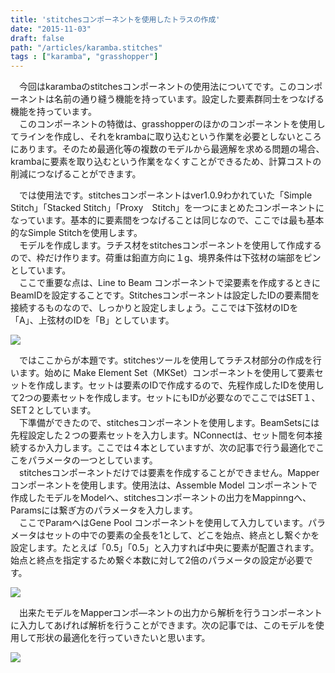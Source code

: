 ```yaml
---
title: 'stitchesコンポーネントを使用したトラスの作成'
date: "2015-11-03"
draft: false
path: "/articles/karamba.stitches"
tags : ["karamba", "grasshopper"]
---
```


　今回はkarambaのstitchesコンポーネントの使用法についてです。このコンポーネントは名前の通り縫う機能を持っています。設定した要素群同士をつなげる機能を持っています。  
　このコンポーネントの特徴は、grasshopperのほかのコンポーネントを使用してラインを作成し、それをkrambaに取り込むという作業を必要としないところにあります。そのため最適化等の複数のモデルから最適解を求める問題の場合、krambaに要素を取り込むという作業をなくすことができるため、計算コストの削減につなげることができます。  
  
  
　では使用法です。stitchesコンポーネントはver1.0.9わかれていた「Simple Stitch」「Stacked Stitch」「Proxy　Stitch」を一つにまとめたコンポーネントになっています。基本的に要素間をつなげることは同じなので、ここでは最も基本的なSimple Stitchを使用します。  
　モデルを作成します。ラチス材をstitchesコンポーネントを使用して作成するので、枠だけ作ります。荷重は鉛直方向に１g、境界条件は下弦材の端部をピンとしています。  
　ここで重要な点は、Line to Beam コンポーネントで梁要素を作成するときにBeamIDを設定することです。Stitchesコンポーネントは設定したIDの要素間を接続するものなので、しっかりと設定しましょう。ここでは下弦材のIDを「A」、上弦材のIDを「B」としています。  
  

[![](http://1.bp.blogspot.com/-q3HqV_VKpeU/VjhIWfGDozI/AAAAAAAAA9E/IeGibE_fmAA/s640/%25E3%2583%25A2%25E3%2583%2587%25E3%2583%25AB%25E3%2581%25AE%25E4%25BD%259C%25E6%2588%2590.JPG)](http://1.bp.blogspot.com/-q3HqV_VKpeU/VjhIWfGDozI/AAAAAAAAA9E/IeGibE_fmAA/s1600/%25E3%2583%25A2%25E3%2583%2587%25E3%2583%25AB%25E3%2581%25AE%25E4%25BD%259C%25E6%2588%2590.JPG)

  
　ではここからが本題です。stitchesツールを使用してラチス材部分の作成を行います。始めに Make Element Set（MKSet）コンポーネントを使用して要素セットを作成します。セットは要素のIDで作成するので、先程作成したIDを使用して2つの要素セットを作成します。セットにもIDが必要なのでここではSET１、SET２としています。  
　下準備ができたので、stitchesコンポーネントを使用します。BeamSetsには先程設定した２つの要素セットを入力します。NConnectは、セット間を何本接続するか入力します。ここでは４本としていますが、次の記事で行う最適化でここをパラメータの一つとしています。  
　stitchesコンポーネントだけでは要素を作成することができません。Mapperコンポーネントを使用します。使用法は、Assemble Model コンポーネントで作成したモデルをModelへ、stitchesコンポーネントの出力をMappinngへ、Paramsには繋ぎ方のパラメータを入力します。  
　ここでParamへはGene Pool コンポーネントを使用して入力しています。パラメータはセットの中での要素の全長を1として、どこを始点、終点とし繋ぐかを設定します。たとえば「0.5」「0.5」と入力すれば中央に要素が配置されます。始点と終点を指定するため繋ぐ本数に対して2倍のパラメータの設定が必要です。  
  

[![](http://1.bp.blogspot.com/-HwN-jr1hGS4/VjhLrzaPePI/AAAAAAAAA9Q/3kpiTW7L9u0/s640/stitches%25E3%2582%25B3%25E3%2583%25B3%25E3%2583%259D%25E3%2583%25BC%25E3%2583%258D%25E3%2583%25B3%25E3%2583%2588.JPG)](http://1.bp.blogspot.com/-HwN-jr1hGS4/VjhLrzaPePI/AAAAAAAAA9Q/3kpiTW7L9u0/s1600/stitches%25E3%2582%25B3%25E3%2583%25B3%25E3%2583%259D%25E3%2583%25BC%25E3%2583%258D%25E3%2583%25B3%25E3%2583%2588.JPG)

  
  
　出来たモデルをMapperコンポ―ネントの出力から解析を行うコンポーネントに入力してあげれば解析を行うことができます。次の記事では、このモデルを使用して形状の最適化を行っていきたいと思います。  
  

[![](http://1.bp.blogspot.com/-f3KyLlT6ryQ/VjhRi0a-KEI/AAAAAAAAA9g/I16B6uX8CJw/s640/%25E8%25A7%25A3%25E6%259E%2590.JPG)](http://1.bp.blogspot.com/-f3KyLlT6ryQ/VjhRi0a-KEI/AAAAAAAAA9g/I16B6uX8CJw/s1600/%25E8%25A7%25A3%25E6%259E%2590.JPG)
